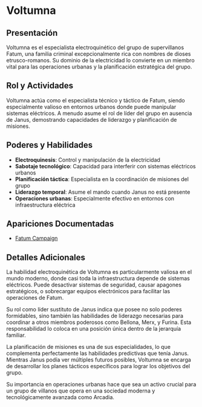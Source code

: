 # Voltumna

## Presentación
Voltumna es el especialista electroquinético del grupo de supervillanos Fatum, una familia criminal excepcionalmente rica con nombres de dioses etrusco-romanos. Su dominio de la electricidad lo convierte en un miembro vital para las operaciones urbanas y la planificación estratégica del grupo.

## Rol y Actividades
Voltumna actúa como el especialista técnico y táctico de Fatum, siendo especialmente valioso en entornos urbanos donde puede manipular sistemas eléctricos. A menudo asume el rol de líder del grupo en ausencia de Janus, demostrando capacidades de liderazgo y planificación de misiones.

## Poderes y Habilidades
- **Electroquinesis**: Control y manipulación de la electricidad
- **Sabotaje tecnológico**: Capacidad para interferir con sistemas eléctricos urbanos
- **Planificación táctica**: Especialista en la coordinación de misiones del grupo
- **Liderazgo temporal**: Asume el mando cuando Janus no está presente
- **Operaciones urbanas**: Especialmente efectivo en entornos con infraestructura eléctrica

## Apariciones Documentadas
- [Fatum Campaign](../../campaigns/fatum/fatum.md)

## Detalles Adicionales
La habilidad electroquinética de Voltumna es particularmente valiosa en el mundo moderno, donde casi toda la infraestructura depende de sistemas eléctricos. Puede desactivar sistemas de seguridad, causar apagones estratégicos, o sobrecargar equipos electrónicos para facilitar las operaciones de Fatum.

Su rol como líder sustituto de Janus indica que posee no solo poderes formidables, sino también las habilidades de liderazgo necesarias para coordinar a otros miembros poderosos como Bellona, Merx, y Furina. Esta responsabilidad lo coloca en una posición única dentro de la jerarquía familiar.

La planificación de misiones es una de sus especialidades, lo que complementa perfectamente las habilidades predictivas que tenía Janus. Mientras Janus podía ver múltiples futuros posibles, Voltumna se encarga de desarrollar los planes tácticos específicos para lograr los objetivos del grupo.

Su importancia en operaciones urbanas hace que sea un activo crucial para un grupo de villanos que opera en una sociedad moderna y tecnológicamente avanzada como Arcadia.